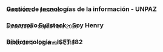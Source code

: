 ### Gestión de tecnologías de la información - UNPAZ
<p style="absolute; margin-top: -2rem; font-size: 13px;">Marzo 2020 - presente</p>

### Desarrollo Fullstack - Soy Henry
<p style="absolute; margin-top: -2rem; font-size: 13px;">Junio 2020 - Septiembre 2020</p>

### Bibliotecologia - ISFT 182
<p style="absolute; margin-top: -2rem; font-size: 13px;">Marzo 2015 - Diciembre 2018</p>

